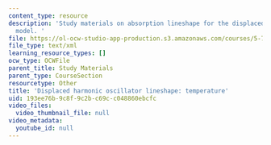 ```yaml
---
content_type: resource
description: 'Study materials on absorption lineshape for the displaced harmonic oscillator
  model. '
file: https://ol-ocw-studio-app-production.s3.amazonaws.com/courses/5-74-introductory-quantum-mechanics-ii-spring-2009/193ee76b9c8f9c2bc69cc048860ebcfc_MIT5_74s09_study04.xmcd
file_type: text/xml
learning_resource_types: []
ocw_type: OCWFile
parent_title: Study Materials
parent_type: CourseSection
resourcetype: Other
title: 'Displaced harmonic oscillator lineshape: temperature'
uid: 193ee76b-9c8f-9c2b-c69c-c048860ebcfc
video_files:
  video_thumbnail_file: null
video_metadata:
  youtube_id: null
---
```

